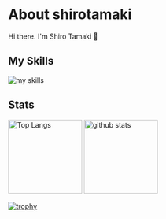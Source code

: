 # About shirotamaki

Hi there. I'm Shiro Tamaki 👋

## My Skills

<img alt="my skills" src="https://skillicons.dev/icons?theme=light&perline=8&i=html,css,ruby,rails,js,ts,react,nextjs,vue,postgres,vercel,sass,tailwind,jest,githubactions,figma" />

## Stats

<p align="left"> 
  <img alt="Top Langs" height="150px" src="https://github-readme-stats.vercel.app/api/top-langs/?username=shirotamaki&layout=compact&show_icons=true" />
  <img alt="github stats" height="150px" src="https://github-readme-stats.vercel.app/api?username=shirotamaki" />
</p>

[![trophy](https://github-profile-trophy.vercel.app/?username=shirotamaki&margin-w=5&column=5)](https://github.com/shirotamaki/)


<!--
**shirotamaki/shirotamaki** is a ✨ _special_ ✨ repository because its `README.md` (this file) appears on your GitHub profile.

Here are some ideas to get you started:

- 🔭 I’m currently working on ...
- 🌱 I’m currently learning ...
- 👯 I’m looking to collaborate on ...
- 🤔 I’m looking for help with ...
- 💬 Ask me about ...
- 📫 How to reach me: ...
- 😄 Pronouns: ...
- ⚡ Fun fact: ...
-->
